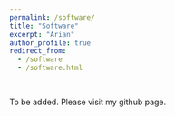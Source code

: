 ```yaml
---
permalink: /software/
title: "Software"
excerpt: "Arian"
author_profile: true
redirect_from: 
  - /software
  - /software.html
  
---
```


To be added. Please visit my github page.
